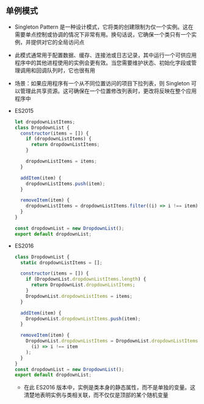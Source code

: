 ## 单例模式

- Singleton Pattern 是一种设计模式，它将类的创建限制为仅一个实例。这在需要单点控制或协调的情况下非常有用。换句话说，它确保一个类只有一个实例，并提供对它的全局访问点
- 此模式通常用于配置数据、缓存、连接池或日志记录，其中运行一个可供应用程序中的其他进程使用的实例会更有效。当您需要维护状态、初始化字段或管理调用和回调队列时，它也很有用

- 场景：如果应用程序有一个从不同位置访问的项目下拉列表，则 Singleton 可以管理此共享资源。这可确保在一个位置修改列表时，更改将反映在整个应用程序中
- ES2015

  ```js
  let dropdownListItems;
  class DropdownList {
    constructor(items = []) {
      if (dropdownListItems) {
        return dropdownListItems;
      }

      dropdownListItems = items;
    }

    addItem(item) {
      dropdownListItems.push(item);
    }

    removeItem(item) {
      dropdownListItems = dropdownListItems.filter((i) => i !== item);
    }
  }

  const dropdownList = new DropdownList();
  export default dropdownList;
  ```

- ES2016

  ```js
  class DropdownList {
    static dropdownListItems = [];

    constructor(items = []) {
      if (DropdownList.dropdownListItems.length) {
        return DropdownList.dropdownListItems;
      }
      DropdownList.dropdownListItems = items;
    }

    addItem(item) {
      DropdownList.dropdownListItems.push(item);
    }

    removeItem(item) {
      DropdownList.dropdownListItems = DropdownList.dropdownListItems.filter(
        (i) => i !== item
      );
    }
  }
  const dropdownList = new DropdownList();
  export default dropdownList;
  ```

  - 在此 ES2016 版本中，实例是类本身的静态属性，而不是单独的变量。这清楚地表明实例与类相关联，而不仅仅是顶部的某个随机变量
